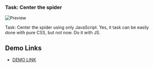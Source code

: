 ### Task: Center the spider

![Preview](./src/images/preview.png)

Task: Center the spider using only JavaScript. Yes, it task can be easily done with pure CSS, but not now. Do it with JS.


## Demo Links

- [DEMO LINK](https://AndriiZakharenko.github.io/js_center_spider_DOM/)
